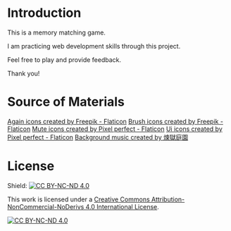 # Introduction

This is a memory matching game.

I am practicing web development skills through this project.

Feel free to play and provide feedback. 

Thank you!

# Source of Materials

[Again icons created by Freepik - Flaticon](https://www.flaticon.com/free-icons/again)
[Brush icons created by Freepik - Flaticon](https://www.flaticon.com/free-icons/brush)
[Mute icons created by Pixel perfect - Flaticon](https://www.flaticon.com/free-icons/mute)
[Ui icons created by Pixel perfect - Flaticon](https://www.flaticon.com/free-icons/ui)
[Background music created by 煉獄庭園](https://note.com/rengokuteien/n/n0f6dc2ab7bab)

# License

Shield: [![CC BY-NC-ND 4.0][cc-by-nc-nd-shield]][cc-by-nc-nd]

This work is licensed under a
[Creative Commons Attribution-NonCommercial-NoDerivs 4.0 International License][cc-by-nc-nd].

[![CC BY-NC-ND 4.0][cc-by-nc-nd-image]][cc-by-nc-nd]

[cc-by-nc-nd]: http://creativecommons.org/licenses/by-nc-nd/4.0/
[cc-by-nc-nd-image]: https://licensebuttons.net/l/by-nc-nd/4.0/88x31.png
[cc-by-nc-nd-shield]: https://img.shields.io/badge/License-CC%20BY--NC--ND%204.0-lightgrey.svg